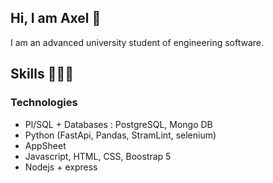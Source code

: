 ## Hi, I am Axel 👋
I am an advanced university student of engineering software. 

## Skills 👩🏾‍💻
### Technologies 
- Pl/SQL + Databases : PostgreSQL, Mongo DB
- Python (FastApi, Pandas, StramLint, selenium)
- AppSheet
- Javascript, HTML, CSS, Boostrap 5
- Nodejs + express


